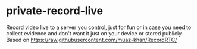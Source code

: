 # private-record-live
Record video live to a server you control, just for fun or in case you need to collect evidence and don't want it just on your device or stored publicly.
Based on https://raw.githubusercontent.com/muaz-khan/RecordRTC/
